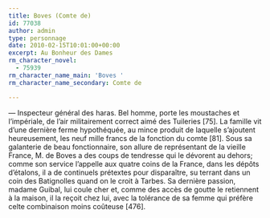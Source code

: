 ```yaml
---
title: Boves (Comte de)
id: 77038
author: admin
type: personnage
date: 2010-02-15T10:01:00+00:00
excerpt: Au Bonheur des Dames
rm_character_novel:
  - 75939
rm_character_name_main: 'Boves '
rm_character_name_secondary: Comte de

---
```

— Inspecteur général des haras. Bel homme, porte les moustaches et l&rsquo;impériale, de l&rsquo;air militairement correct aimé des Tuileries [75]. La famille vit d&rsquo;une dernière ferme hypothéquée, au mince produit de laquelle s&rsquo;ajoutent heureusement, les neuf mille francs de la fonction du comte [81]. Sous sa galanterie de beau fonctionnaire, son allure de représentant de la vieille France, M. de Boves a des coups de tendresse qui le dévorent au dehors; comme son service l&rsquo;appelle aux quatre coins de la France, dans les dépôts d&rsquo;étalons, il a de continuels prétextes pour disparaître, su terrant dans un coin des Batignolles quand on le croit à Tarbes. Sa dernière passion, madame Guibal, lui coule cher et, comme des accès de goutte le retiennent à la maison, il la reçoit chez lui, avec la tolérance de sa femme qui préfère celte combinaison moins coûteuse [476].